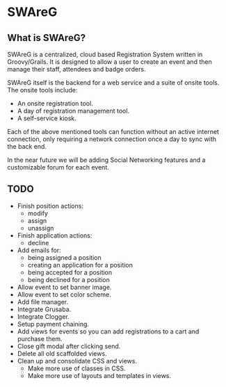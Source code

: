 # SWAreG

## What is SWAreG?

SWAreG is a centralized, cloud based Registration System written in Groovy/Grails.  It is designed to allow a user to create an event and then manage their staff, attendees and badge orders.

SWAreG itself is the backend for a web service and a suite of onsite tools.  The onsite tools include:
+ An onsite registration tool.
+ A day of registration management tool.
+ A self-service kiosk.

Each of the above mentioned tools can function without an active internet connection, only requiring a network connection once a day to sync with the back end.
	
In the near future we will be adding Social Networking features and a customizable forum for each event.

## TODO
+ Finish position actions:
	+ modify
	+ assign
	+ unassign
+ Finish application actions:
	+ decline
+ Add emails for:
	+ being assigned a position
	+ creating an application for a position
	+ being accepted for a position
	+ being declined for a position
+ Allow event to set banner image.
+ Allow event to set color scheme.
+ Add file manager.
+ Integrate Grusaba.
+ Integrate Clogger.
+ Setup payment chaining.
+ Add views for events so you can add registrations to a cart and purchase them.
+ Close gift modal after clicking send.
+ Delete all old scaffolded views.
+ Clean up and consolidate CSS and views.
	+ Make more use of classes in CSS.
	+ Make more use of layouts and templates in views.
